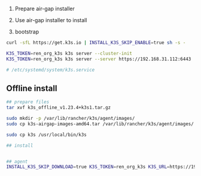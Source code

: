 
1. Prepare air-gap installer

2. Use air-gap installer to install 

3. bootstrap


```bash
curl -sfL https://get.k3s.io | INSTALL_K3S_SKIP_ENABLE=true sh -s -

K3S_TOKEN=ren_org_k3s k3s server --cluster-init
K3S_TOKEN=ren_org_k3s k3s server --server https://192.168.31.112:6443

# /etc/systemd/system/k3s.service

```



## Offline install 

```bash
## prepare files
tar xvf k3s_offline_v1.23.4+k3s1.tar.gz

sudo mkdir -p /var/lib/rancher/k3s/agent/images/
sudo cp k3s-airgap-images-amd64.tar /var/lib/rancher/k3s/agent/images/

sudo cp k3s /usr/local/bin/k3s

## install 


## agent
INSTALL_K3S_SKIP_DOWNLOAD=true K3S_TOKEN=ren_org_k3s K3S_URL=https://192.168.31.112:6443 INSTALL_K3S_SKIP_ENABLE=true ./install.sh


```


